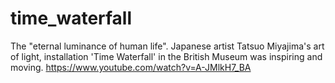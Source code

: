 # time_waterfall
The "eternal luminance of human life". Japanese artist Tatsuo Miyajima's art of light, installation 'Time Waterfall' in the British Museum was inspiring and moving.  https://www.youtube.com/watch?v=A-JMlkH7_BA
